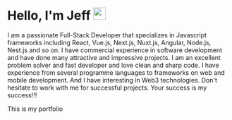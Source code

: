 <h1 align="">
Hello, I'm Jeff
<img src="https://media.giphy.com/media/hvRJCLFzcasrR4ia7z/giphy.gif" width="28">
</h1>

<p align="">
I am a passionate Full-Stack Developer that specializes in Javascript frameworks including React, Vue.js, Next.js, Nuxt.js, Angular, Node.js, Nest.js and so on.
I have commercial experience in software development and have done many attractive and impressive projects.
I am an excellent problem solver and fast developer and love clean and sharp code.
I have experience from several programme languages to frameworks on web and mobile development.
And I have interesting in Web3 technologies.
Don't hesitate to work with me for successful projects.
Your success is my success!!!
</p>
<a herf = "https://v3-portfolio-chi.vercel.app" target="_blank" align="center">This is my portfolio</a>
